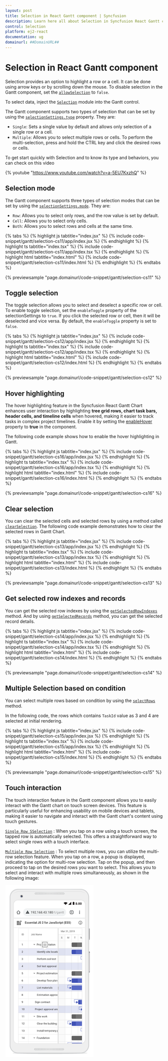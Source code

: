 ```yaml
---
layout: post
title: Selection in React Gantt component | Syncfusion
description: Learn here all about Selection in Syncfusion React Gantt component of Syncfusion Essential JS 2 and more.
control: Selection 
platform: ej2-react
documentation: ug
domainurl: ##DomainURL##
---
```


# Selection in React Gantt component

Selection provides an option to highlight a row or a cell. It can be done using arrow keys or by scrolling down the mouse. To disable selection in the Gantt component, set the [`allowSelection`](https://ej2.syncfusion.com/react/documentation/api/gantt/#allowselection) to `false`.

To select data, inject the [`Selection`](https://ej2.syncfusion.com/react/documentation/api/gantt/#selectionmodule) module into the Gantt control.

The Gantt component supports two types of selection that can be set by using the [`selectionSettings.type`](https://ej2.syncfusion.com/react/documentation/api/gantt/selectionSettings/#type) property. They are:

* `Single`: Sets a single value by default and allows only selection of a single row or a cell.
* `Multiple`: Allows you to select multiple rows or cells. To perform the multi-selection, press and hold the CTRL key and click the desired rows or cells.

To get start quickly with Selection and to know its type and behaviors, you can check on this video

{% youtube "https://www.youtube.com/watch?v=a-5EU7KxzhQ" %}

## Selection mode

The Gantt component supports three types of selection modes that can be set by using the [`selectionSettings.mode`](https://ej2.syncfusion.com/react/documentation/api/gantt/selectionSettings/#mode). They are:

* `Row`: Allows you to select only rows, and the row value is set by default.
* `Cell`: Allows you to select only cells.
* `Both`: Allows you to select rows and cells at the same time.

{% tabs %}
{% highlight js tabtitle="index.jsx" %}
{% include code-snippet/gantt/selection-cs11/app/index.jsx %}
{% endhighlight %}
{% highlight ts tabtitle="index.tsx" %}
{% include code-snippet/gantt/selection-cs11/app/index.tsx %}
{% endhighlight %}
{% highlight html tabtitle="index.html" %}
{% include code-snippet/gantt/selection-cs11/index.html %}
{% endhighlight %}
{% endtabs %}
        
{% previewsample "page.domainurl/code-snippet/gantt/selection-cs11" %}

## Toggle selection

The toggle selection allows you to select and deselect a specific row or cell. To enable toggle selection, set the `enableToggle` property of the selectionSettings to `true`. If you click the selected row or cell, then it will be deselected and vice versa.
By default, the `enableToggle` property is set to `false`.

{% tabs %}
{% highlight js tabtitle="index.jsx" %}
{% include code-snippet/gantt/selection-cs12/app/index.jsx %}
{% endhighlight %}
{% highlight ts tabtitle="index.tsx" %}
{% include code-snippet/gantt/selection-cs12/app/index.tsx %}
{% endhighlight %}
{% highlight html tabtitle="index.html" %}
{% include code-snippet/gantt/selection-cs12/index.html %}
{% endhighlight %}
{% endtabs %}
        
{% previewsample "page.domainurl/code-snippet/gantt/selection-cs12" %}


## Hover highlighting

The hover highlighting feature in the Syncfusion React Gantt Chart enhances user interaction by highlighting **tree grid rows, chart task bars, header cells, and timeline cells** when hovered, making it easier to track tasks in complex project timelines. Enable it by setting the [enableHover](../../api/gantt/#enablehover) property to **true** in the component.

The following code example shows how to enable the hover highlighting in Gantt.

{% tabs %}
{% highlight js tabtitle="index.jsx" %}
{% include code-snippet/gantt/selection-cs16/app/index.jsx %}
{% endhighlight %}
{% highlight ts tabtitle="index.tsx" %}
{% include code-snippet/gantt/selection-cs16/app/index.tsx %}
{% endhighlight %}
{% highlight html tabtitle="index.html" %}
{% include code-snippet/gantt/selection-cs16/index.html %}
{% endhighlight %}
{% endtabs %}
        
{% previewsample "page.domainurl/code-snippet/gantt/selection-cs16" %}

## Clear selection

You can clear the selected cells and selected rows by using a method called [`clearSelection`](https://ej2.syncfusion.com/react/documentation/api/gantt/#clearselection). The following code example demonstrates how to clear the selected rows in Gantt Chart.

{% tabs %}
{% highlight js tabtitle="index.jsx" %}
{% include code-snippet/gantt/selection-cs13/app/index.jsx %}
{% endhighlight %}
{% highlight ts tabtitle="index.tsx" %}
{% include code-snippet/gantt/selection-cs13/app/index.tsx %}
{% endhighlight %}
{% highlight html tabtitle="index.html" %}
{% include code-snippet/gantt/selection-cs13/index.html %}
{% endhighlight %}
{% endtabs %}
        
{% previewsample "page.domainurl/code-snippet/gantt/selection-cs13" %}

## Get selected row indexes and records

You can get the selected row indexes by using the [`getSelectedRowIndexes`](https://ej2.syncfusion.com/react/documentation/api/gantt/#getselectedrowindexes) method. And by using [`getSelectedRecords`](https://ej2.syncfusion.com/react/documentation/api/gantt/#getSelectedRecords) method, you can get the selected record details.

{% tabs %}
{% highlight js tabtitle="index.jsx" %}
{% include code-snippet/gantt/selection-cs14/app/index.jsx %}
{% endhighlight %}
{% highlight ts tabtitle="index.tsx" %}
{% include code-snippet/gantt/selection-cs14/app/index.tsx %}
{% endhighlight %}
{% highlight html tabtitle="index.html" %}
{% include code-snippet/gantt/selection-cs14/index.html %}
{% endhighlight %}
{% endtabs %}
        
{% previewsample "page.domainurl/code-snippet/gantt/selection-cs14" %}

## Multiple Selection based on condition

You can select multiple rows based on condition by using the [`selectRows`](https://ej2.syncfusion.com/react/documentation/api/grid/#selectrows) method.

In the following code, the rows which contains `TaskId` value as 3 and 4 are selected at initial rendering.

{% tabs %}
{% highlight js tabtitle="index.jsx" %}
{% include code-snippet/gantt/selection-cs15/app/index.jsx %}
{% endhighlight %}
{% highlight ts tabtitle="index.tsx" %}
{% include code-snippet/gantt/selection-cs15/app/index.tsx %}
{% endhighlight %}
{% highlight html tabtitle="index.html" %}
{% include code-snippet/gantt/selection-cs15/index.html %}
{% endhighlight %}
{% endtabs %}
        
{% previewsample "page.domainurl/code-snippet/gantt/selection-cs15" %}

## Touch interaction

The touch interaction feature in the Gantt component allows you to easily interact with the Gantt chart on touch screen devices. This feature is particularly useful for enhancing usability on mobile devices and tablets, making it easier to navigate and interact with the Gantt chart's content using touch gestures.

[`Single Row SSelection`](selection/#selection-mode) : When you tap on a row using a touch screen, the tapped row is automatically selected. This offers a straightforward way to select single rows with a touch interface.

[`Multiple Row Selection`](selection/#multiple-row-selection) : To select multiple rows, you can utilize the multi-row selection feature. When you tap on a row, a popup is displayed, indicating the option for multi-row selection. Tap on the popup, and then proceed to tap on the desired rows you want to select. This allows you to select and interact with multiple rows simultaneously, as shown in the following image:

![Multiple selection](../images/multiple-selection.PNG)
